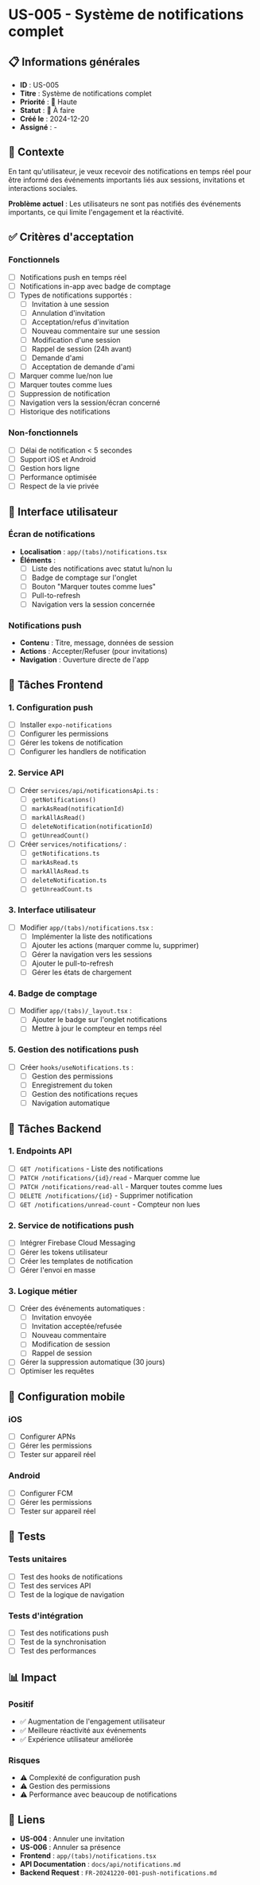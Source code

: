 # US-005 - Système de notifications complet

## 📋 Informations générales

- **ID** : US-005
- **Titre** : Système de notifications complet
- **Priorité** : 🔴 Haute
- **Statut** : 🔄 À faire
- **Créé le** : 2024-12-20
- **Assigné** : -

## 🎯 Contexte

En tant qu'utilisateur, je veux recevoir des notifications en temps réel pour être informé des événements importants liés aux sessions, invitations et interactions sociales.

**Problème actuel** : Les utilisateurs ne sont pas notifiés des événements importants, ce qui limite l'engagement et la réactivité.

## ✅ Critères d'acceptation

### Fonctionnels
- [ ] Notifications push en temps réel
- [ ] Notifications in-app avec badge de comptage
- [ ] Types de notifications supportés :
  - [ ] Invitation à une session
  - [ ] Annulation d'invitation
  - [ ] Acceptation/refus d'invitation
  - [ ] Nouveau commentaire sur une session
  - [ ] Modification d'une session
  - [ ] Rappel de session (24h avant)
  - [ ] Demande d'ami
  - [ ] Acceptation de demande d'ami
- [ ] Marquer comme lue/non lue
- [ ] Marquer toutes comme lues
- [ ] Suppression de notification
- [ ] Navigation vers la session/écran concerné
- [ ] Historique des notifications

### Non-fonctionnels
- [ ] Délai de notification < 5 secondes
- [ ] Support iOS et Android
- [ ] Gestion hors ligne
- [ ] Performance optimisée
- [ ] Respect de la vie privée

## 🎨 Interface utilisateur

### Écran de notifications
- **Localisation** : `app/(tabs)/notifications.tsx`
- **Éléments** :
  - [ ] Liste des notifications avec statut lu/non lu
  - [ ] Badge de comptage sur l'onglet
  - [ ] Bouton "Marquer toutes comme lues"
  - [ ] Pull-to-refresh
  - [ ] Navigation vers la session concernée

### Notifications push
- **Contenu** : Titre, message, données de session
- **Actions** : Accepter/Refuser (pour invitations)
- **Navigation** : Ouverture directe de l'app

## 🔧 Tâches Frontend

### 1. Configuration push
- [ ] Installer `expo-notifications`
- [ ] Configurer les permissions
- [ ] Gérer les tokens de notification
- [ ] Configurer les handlers de notification

### 2. Service API
- [ ] Créer `services/api/notificationsApi.ts` :
  - [ ] `getNotifications()`
  - [ ] `markAsRead(notificationId)`
  - [ ] `markAllAsRead()`
  - [ ] `deleteNotification(notificationId)`
  - [ ] `getUnreadCount()`
- [ ] Créer `services/notifications/` :
  - [ ] `getNotifications.ts`
  - [ ] `markAsRead.ts`
  - [ ] `markAllAsRead.ts`
  - [ ] `deleteNotification.ts`
  - [ ] `getUnreadCount.ts`

### 3. Interface utilisateur
- [ ] Modifier `app/(tabs)/notifications.tsx` :
  - [ ] Implémenter la liste des notifications
  - [ ] Ajouter les actions (marquer comme lu, supprimer)
  - [ ] Gérer la navigation vers les sessions
  - [ ] Ajouter le pull-to-refresh
  - [ ] Gérer les états de chargement

### 4. Badge de comptage
- [ ] Modifier `app/(tabs)/_layout.tsx` :
  - [ ] Ajouter le badge sur l'onglet notifications
  - [ ] Mettre à jour le compteur en temps réel

### 5. Gestion des notifications push
- [ ] Créer `hooks/useNotifications.ts` :
  - [ ] Gestion des permissions
  - [ ] Enregistrement du token
  - [ ] Gestion des notifications reçues
  - [ ] Navigation automatique

## 🔌 Tâches Backend

### 1. Endpoints API
- [ ] `GET /notifications` - Liste des notifications
- [ ] `PATCH /notifications/{id}/read` - Marquer comme lue
- [ ] `PATCH /notifications/read-all` - Marquer toutes comme lues
- [ ] `DELETE /notifications/{id}` - Supprimer notification
- [ ] `GET /notifications/unread-count` - Compteur non lues

### 2. Service de notifications push
- [ ] Intégrer Firebase Cloud Messaging
- [ ] Gérer les tokens utilisateur
- [ ] Créer les templates de notification
- [ ] Gérer l'envoi en masse

### 3. Logique métier
- [ ] Créer des événements automatiques :
  - [ ] Invitation envoyée
  - [ ] Invitation acceptée/refusée
  - [ ] Nouveau commentaire
  - [ ] Modification de session
  - [ ] Rappel de session
- [ ] Gérer la suppression automatique (30 jours)
- [ ] Optimiser les requêtes

## 📱 Configuration mobile

### iOS
- [ ] Configurer APNs
- [ ] Gérer les permissions
- [ ] Tester sur appareil réel

### Android
- [ ] Configurer FCM
- [ ] Gérer les permissions
- [ ] Tester sur appareil réel

## 🧪 Tests

### Tests unitaires
- [ ] Test des hooks de notifications
- [ ] Test des services API
- [ ] Test de la logique de navigation

### Tests d'intégration
- [ ] Test des notifications push
- [ ] Test de la synchronisation
- [ ] Test des performances

## 📊 Impact

### Positif
- ✅ Augmentation de l'engagement utilisateur
- ✅ Meilleure réactivité aux événements
- ✅ Expérience utilisateur améliorée

### Risques
- ⚠️ Complexité de configuration push
- ⚠️ Gestion des permissions
- ⚠️ Performance avec beaucoup de notifications

## 🔗 Liens

- **US-004** : Annuler une invitation
- **US-006** : Annuler sa présence
- **Frontend** : `app/(tabs)/notifications.tsx`
- **API Documentation** : `docs/api/notifications.md`
- **Backend Request** : `FR-20241220-001-push-notifications.md` 